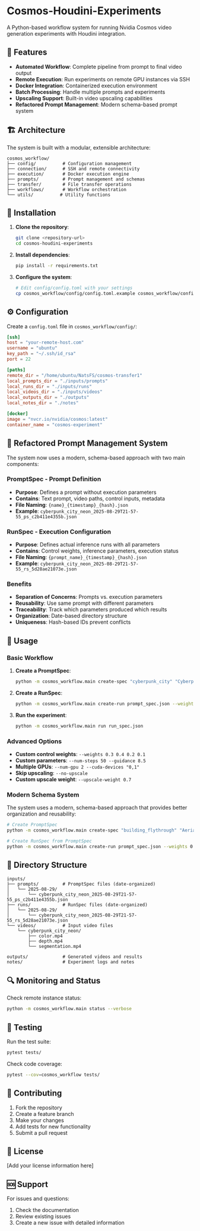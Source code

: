 # Cosmos-Houdini-Experiments

A Python-based workflow system for running Nvidia Cosmos video generation experiments with Houdini integration.

## 🚀 **Features**

- **Automated Workflow**: Complete pipeline from prompt to final video output
- **Remote Execution**: Run experiments on remote GPU instances via SSH
- **Docker Integration**: Containerized execution environment
- **Batch Processing**: Handle multiple prompts and experiments
- **Upscaling Support**: Built-in video upscaling capabilities
- **Refactored Prompt Management**: Modern schema-based prompt system

## 🏗️ **Architecture**

The system is built with a modular, extensible architecture:

```
cosmos_workflow/
├── config/          # Configuration management
├── connection/      # SSH and remote connectivity
├── execution/       # Docker execution engine
├── prompts/         # Prompt management and schemas
├── transfer/        # File transfer operations
├── workflows/       # Workflow orchestration
└── utils/          # Utility functions
```

## 🔧 **Installation**

1. **Clone the repository**:
   ```bash
   git clone <repository-url>
   cd cosmos-houdini-experiments
   ```

2. **Install dependencies**:
   ```bash
   pip install -r requirements.txt
   ```

3. **Configure the system**:
   ```bash
   # Edit config/config.toml with your settings
   cp cosmos_workflow/config/config.toml.example cosmos_workflow/config/config.toml
   ```

## ⚙️ **Configuration**

Create a `config.toml` file in `cosmos_workflow/config/`:

```toml
[ssh]
host = "your-remote-host.com"
username = "ubuntu"
key_path = "~/.ssh/id_rsa"
port = 22

[paths]
remote_dir = "/home/ubuntu/NatsFS/cosmos-transfer1"
local_prompts_dir = "./inputs/prompts"
local_runs_dir = "./inputs/runs"
local_videos_dir = "./inputs/videos"
local_outputs_dir = "./outputs"
local_notes_dir = "./notes"

[docker]
image = "nvcr.io/nvidia/cosmos:latest"
container_name = "cosmos-experiment"
```

## 🎯 **Refactored Prompt Management System**

The system now uses a modern, schema-based approach with two main components:

### **PromptSpec** - Prompt Definition
- **Purpose**: Defines a prompt without execution parameters
- **Contains**: Text prompt, video paths, control inputs, metadata
- **File Naming**: `{name}_{timestamp}_{hash}.json`
- **Example**: `cyberpunk_city_neon_2025-08-29T21-57-55_ps_c2b411e4355b.json`

### **RunSpec** - Execution Configuration
- **Purpose**: Defines actual inference runs with all parameters
- **Contains**: Control weights, inference parameters, execution status
- **File Naming**: `{prompt_name}_{timestamp}_{hash}.json`
- **Example**: `cyberpunk_city_neon_2025-08-29T21-57-55_rs_5d28ae21073e.json`

### **Benefits**
- **Separation of Concerns**: Prompts vs. execution parameters
- **Reusability**: Use same prompt with different parameters
- **Traceability**: Track which parameters produced which results
- **Organization**: Date-based directory structure
- **Uniqueness**: Hash-based IDs prevent conflicts

## 🚀 **Usage**

### **Basic Workflow**

1. **Create a PromptSpec**:
   ```bash
   python -m cosmos_workflow.main create-spec "cyberpunk_city" "Cyberpunk city at night with neon lights"
   ```

2. **Create a RunSpec**:
   ```bash
   python -m cosmos_workflow.main create-run prompt_spec.json --weights 0.3 0.4 0.2 0.1
   ```

3. **Run the experiment**:
   ```bash
   python -m cosmos_workflow.main run run_spec.json
   ```

### **Advanced Options**

- **Custom control weights**: `--weights 0.3 0.4 0.2 0.1`
- **Custom parameters**: `--num-steps 50 --guidance 8.5`
- **Multiple GPUs**: `--num-gpu 2 --cuda-devices "0,1"`
- **Skip upscaling**: `--no-upscale`
- **Custom upscale weight**: `--upscale-weight 0.7`

### **Modern Schema System**

The system uses a modern, schema-based approach that provides better organization and reusability:

```bash
# Create PromptSpec
python -m cosmos_workflow.main create-spec "building_flythrough" "Aerial view of a modern building"

# Create RunSpec from PromptSpec
python -m cosmos_workflow.main create-run prompt_spec.json --weights 0.25 0.25 0.25 0.25
```

## 📁 **Directory Structure**

```
inputs/
├── prompts/         # PromptSpec files (date-organized)
│   └── 2025-08-29/
│       └── cyberpunk_city_neon_2025-08-29T21-57-55_ps_c2b411e4355b.json
├── runs/            # RunSpec files (date-organized)
│   └── 2025-08-29/
│       └── cyberpunk_city_neon_2025-08-29T21-57-55_rs_5d28ae21073e.json
└── videos/          # Input video files
    └── cyberpunk_city_neon/
        ├── color.mp4
        ├── depth.mp4
        └── segmentation.mp4

outputs/             # Generated videos and results
notes/               # Experiment logs and notes
```

## 🔍 **Monitoring and Status**

Check remote instance status:
```bash
python -m cosmos_workflow.main status --verbose
```

## 🧪 **Testing**

Run the test suite:
```bash
pytest tests/
```

Check code coverage:
```bash
pytest --cov=cosmos_workflow tests/
```

## 🤝 **Contributing**

1. Fork the repository
2. Create a feature branch
3. Make your changes
4. Add tests for new functionality
5. Submit a pull request

## 📝 **License**

[Add your license information here]

## 🆘 **Support**

For issues and questions:
1. Check the documentation
2. Review existing issues
3. Create a new issue with detailed information
